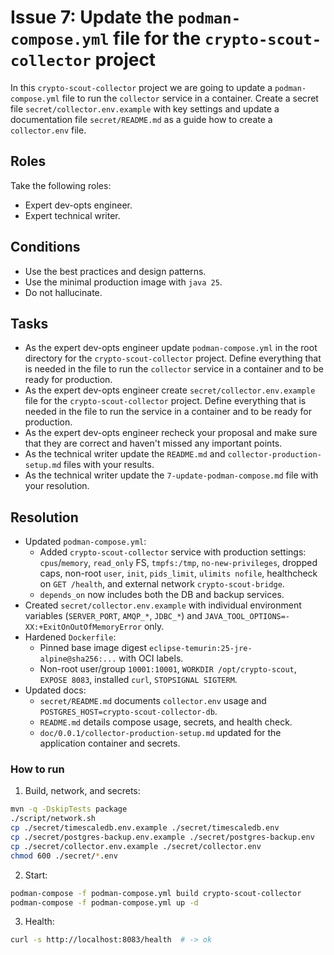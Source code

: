 # Issue 7: Update the `podman-compose.yml` file for the `crypto-scout-collector` project

In this `crypto-scout-collector` project we are going to update a `podman-compose.yml` file to run the `collector`
service in a container. Create a secret file `secret/collector.env.example` with key settings and update a documentation
file `secret/README.md` as a guide how to create a `collector.env` file.

## Roles

Take the following roles:

- Expert dev-opts engineer.
- Expert technical writer.

## Conditions

- Use the best practices and design patterns.
- Use the minimal production image with `java 25`.
- Do not hallucinate.

## Tasks

- As the expert dev-opts engineer update `podman-compose.yml` in the root directory for the `crypto-scout-collector`
  project. Define everything that is needed in the file to run the `collector` service in a container and to be ready
  for production.
- As the expert dev-opts engineer create `secret/collector.env.example` file for the `crypto-scout-collector` project.
  Define everything that is needed in the file to run the service in a container and to be ready for production.
- As the expert dev-opts engineer recheck your proposal and make sure that they are correct and haven't missed any
  important points.
- As the technical writer update the `README.md` and `collector-production-setup.md` files with your results.
- As the technical writer update the `7-update-podman-compose.md` file with your resolution.

## Resolution

- Updated `podman-compose.yml`:
    - Added `crypto-scout-collector` service with production settings: `cpus`/`memory`, `read_only` FS, `tmpfs:/tmp`,
      `no-new-privileges`, dropped caps, non-root `user`, `init`, `pids_limit`, `ulimits nofile`, healthcheck on
      `GET /health`, and external network `crypto-scout-bridge`.
    - `depends_on` now includes both the DB and backup services.
- Created `secret/collector.env.example` with individual environment variables (`SERVER_PORT`, `AMQP_*`, `JDBC_*`) and
  `JAVA_TOOL_OPTIONS=-XX:+ExitOnOutOfMemoryError` only.
- Hardened `Dockerfile`:
    - Pinned base image digest `eclipse-temurin:25-jre-alpine@sha256:...` with OCI labels.
    - Non-root user/group `10001:10001`, `WORKDIR /opt/crypto-scout`, `EXPOSE 8083`, installed `curl`,
      `STOPSIGNAL SIGTERM`.
- Updated docs:
    - `secret/README.md` documents `collector.env` usage and `POSTGRES_HOST=crypto-scout-collector-db`.
    - `README.md` details compose usage, secrets, and health check.
    - `doc/0.0.1/collector-production-setup.md` updated for the application container and secrets.

### How to run

1) Build, network, and secrets:

```bash
mvn -q -DskipTests package
./script/network.sh
cp ./secret/timescaledb.env.example ./secret/timescaledb.env
cp ./secret/postgres-backup.env.example ./secret/postgres-backup.env
cp ./secret/collector.env.example ./secret/collector.env
chmod 600 ./secret/*.env
```

2) Start:

```bash
podman-compose -f podman-compose.yml build crypto-scout-collector
podman-compose -f podman-compose.yml up -d
```

3) Health:

```bash
curl -s http://localhost:8083/health  # -> ok
```